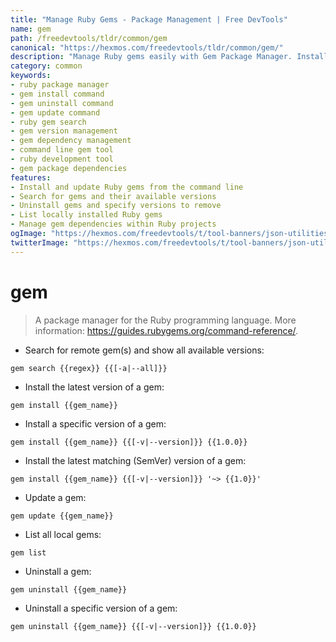 ```yaml
---
title: "Manage Ruby Gems - Package Management | Free DevTools"
name: gem
path: /freedevtools/tldr/common/gem
canonical: "https://hexmos.com/freedevtools/tldr/common/gem/"
description: "Manage Ruby gems easily with Gem Package Manager. Install, update, uninstall, and search for gems efficiently. Free online tool, no registration required."
category: common
keywords:
- ruby package manager
- gem install command
- gem uninstall command
- gem update command
- ruby gem search
- gem version management
- gem dependency management
- command line gem tool
- ruby development tool
- gem package dependencies
features:
- Install and update Ruby gems from the command line
- Search for gems and their available versions
- Uninstall gems and specify versions to remove
- List locally installed Ruby gems
- Manage gem dependencies within Ruby projects
ogImage: "https://hexmos.com/freedevtools/t/tool-banners/json-utilities-banner.png"
twitterImage: "https://hexmos.com/freedevtools/t/tool-banners/json-utilities-banner.png"
---
```


# gem

> A package manager for the Ruby programming language.
> More information: <https://guides.rubygems.org/command-reference/>.

- Search for remote gem(s) and show all available versions:

`gem search {{regex}} {{[-a|--all]}}`

- Install the latest version of a gem:

`gem install {{gem_name}}`

- Install a specific version of a gem:

`gem install {{gem_name}} {{[-v|--version]}} {{1.0.0}}`

- Install the latest matching (SemVer) version of a gem:

`gem install {{gem_name}} {{[-v|--version]}} '~> {{1.0}}'`

- Update a gem:

`gem update {{gem_name}}`

- List all local gems:

`gem list`

- Uninstall a gem:

`gem uninstall {{gem_name}}`

- Uninstall a specific version of a gem:

`gem uninstall {{gem_name}} {{[-v|--version]}} {{1.0.0}}`
